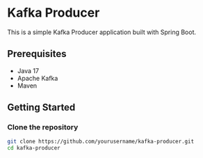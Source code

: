 # Kafka Producer

This is a simple Kafka Producer application built with Spring Boot.

## Prerequisites

- Java 17
- Apache Kafka
- Maven

## Getting Started

### Clone the repository

```sh
git clone https://github.com/yourusername/kafka-producer.git
cd kafka-producer